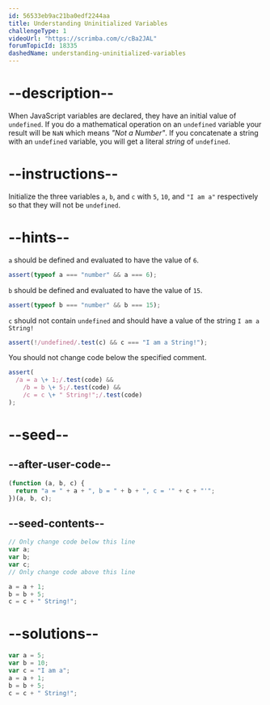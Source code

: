 ```yaml
---
id: 56533eb9ac21ba0edf2244aa
title: Understanding Uninitialized Variables
challengeType: 1
videoUrl: "https://scrimba.com/c/cBa2JAL"
forumTopicId: 18335
dashedName: understanding-uninitialized-variables
---
```


# --description--

When JavaScript variables are declared, they have an initial value of `undefined`. If you do a mathematical operation on an `undefined` variable your result will be `NaN` which means <dfn>"Not a Number"</dfn>. If you concatenate a string with an `undefined` variable, you will get a literal <dfn>string</dfn> of `undefined`.

# --instructions--

Initialize the three variables `a`, `b`, and `c` with `5`, `10`, and `"I am a"` respectively so that they will not be `undefined`.

# --hints--

`a` should be defined and evaluated to have the value of `6`.

```js
assert(typeof a === "number" && a === 6);
```

`b` should be defined and evaluated to have the value of `15`.

```js
assert(typeof b === "number" && b === 15);
```

`c` should not contain `undefined` and should have a value of the string `I am a String!`

```js
assert(!/undefined/.test(c) && c === "I am a String!");
```

You should not change code below the specified comment.

```js
assert(
  /a = a \+ 1;/.test(code) &&
    /b = b \+ 5;/.test(code) &&
    /c = c \+ " String!";/.test(code)
);
```

# --seed--

## --after-user-code--

```js
(function (a, b, c) {
  return "a = " + a + ", b = " + b + ", c = '" + c + "'";
})(a, b, c);
```

## --seed-contents--

```js
// Only change code below this line
var a;
var b;
var c;
// Only change code above this line

a = a + 1;
b = b + 5;
c = c + " String!";
```

# --solutions--

```js
var a = 5;
var b = 10;
var c = "I am a";
a = a + 1;
b = b + 5;
c = c + " String!";
```
